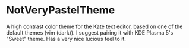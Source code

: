 # NotVeryPastelTheme
A high contrast color theme for the Kate text editor, based on one of the default themes (vim (dark)).
I suggest pairing it with KDE Plasma 5's "Sweet" theme. Has a very nice lucious feel to it.
